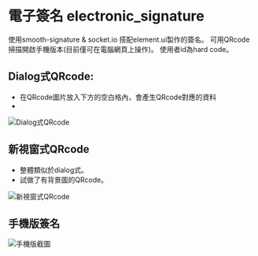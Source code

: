 # 電子簽名 electronic_signature

使用smooth-signature & socket.io 搭配element.ui製作的簽名。
可用QRcode掃描開啟手機版本(目前僅可在電腦網頁上操作)。
使用者id為hard code。

##  Dialog式QRcode:

- 在QRcode圖片放入下方的空白格內，會產生QRcode對應的資料
- 
![Dialog式QRcode](https://cdn.discordapp.com/attachments/677538517949218820/1154360401740451840/2023-09-21_6.05.02.png)

## 新視窗式QRcode

- 整體類似於dialog式。
- 試做了有背景圖的QRcode。

![新視窗式QRcode](https://cdn.discordapp.com/attachments/677538517949218820/1154360421864722512/2023-09-21_6.07.23.png)

## 手機版簽名

![手機版截圖](https://cdn.discordapp.com/attachments/677538517949218820/1154360435806568458/2023-09-21_6.02.44.png)



